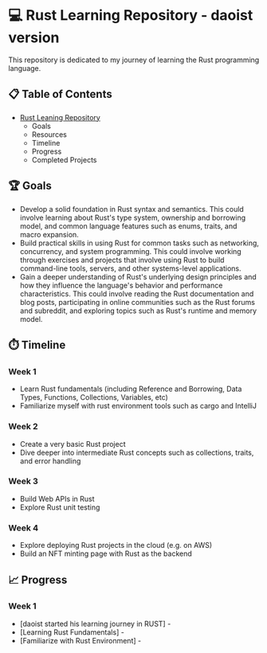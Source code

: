 # 💻 Rust Learning Repository - daoist version

This repository is dedicated to my journey of learning the Rust programming language.

## 📋 Table of Contents
* [Rust Leaning Repository](https://github.com/Jmbaldonado/learning-rust)
  * Goals
  * Resources
  * Timeline
  * Progress
  * Completed Projects

## 🏆 Goals
* Develop a solid foundation in Rust syntax and semantics. This could involve learning about Rust's type system, ownership and borrowing model, and common language features such as enums, traits, and macro expansion.
* Build practical skills in using Rust for common tasks such as networking, concurrency, and system programming. This could involve working through exercises and projects that involve using Rust to build command-line tools, servers, and other systems-level applications.
* Gain a deeper understanding of Rust's underlying design principles and how they influence the language's behavior and performance characteristics. This could involve reading the Rust documentation and blog posts, participating in online communities such as the Rust forums and subreddit, and exploring topics such as Rust's runtime and memory model.

## ⏱️ Timeline
### Week 1
* Learn Rust fundamentals (including Reference and Borrowing, Data Types, Functions, Collections, Variables, etc)
* Familiarize myself with rust environment tools such as cargo and IntelliJ
### Week 2
* Create a very basic Rust project
* Dive deeper into intermediate Rust concepts such as collections, traits, and error handling
### Week 3
* Build Web APIs in Rust
* Explore Rust unit testing
### Week 4
* Explore deploying Rust projects in the cloud (e.g. on AWS)
* Build an NFT minting page with Rust as the backend

##  📈 Progress
### Week 1

* [daoist started his learning journey in RUST] - 
* [Learning Rust Fundamentals] - 
* [Familiarize with Rust Environment] - 